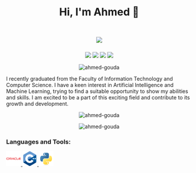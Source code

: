 <h1 align="center">Hi, I'm Ahmed 👋</h1>
<h1 align="center"><img src="https://github.com/mohamedabusrea/mohamedabusrea/blob/master/profile-img.png" align="center" width="25%"/></h1>

<p align="center">
    <a href="https://twitter.com/agouda8"><img src="https://img.shields.io/badge/twitter-%231FA1F1?style=flat&logo=twitter&logoColor=white"/></a>
    <a href="https://www.linkedin.com/in/ahmed-gouda-b38b92184/"><img src="https://img.shields.io/badge/linkedin-%230177B5?style=flat&logo=linkedin&logoColor=white"/></a>
    <a href="https://codeforces.com/profile/mrg98"><img src="https://img.shields.io/badge/Codeforces-445f9d?logo=Codeforces&logoColor=white"/></a>
    <a href="https://www.instagram.com/a.gouda8/"><img src="https://img.shields.io/badge/instagram-%23E4415F?style=flat&logo=instagram&logoColor=white"/></a>
    <p align="center"> <img src="https://komarev.com/ghpvc/?username=ahmed-gouda&label=Profile%20views&color=0e75b6&style=flat" alt="ahmed-gouda" /> </p>
  </p>
  
 

I recently graduated from the Faculty of Information Technology and Computer Science. I have a keen interest in Artificial Intelligence and Machine Learning, trying to find a 
suitable opportunity to show my abilities and skills. I am excited to be a part of this 
exciting field and contribute to its growth and development.



<p align="center" >
<img src="https://github-readme-streak-stats.herokuapp.com/?user=ahmed-gouda&" alt="ahmed-gouda" /></p>

<p align="center" >
<img src="https://github-readme-stats.vercel.app/api/top-langs?username=ahmed-gouda&show_icons=true&locale=en&layout=compact" alt="ahmed-gouda" alt="ahmed-gouda" /></p>


<h3 align="left">Languages and Tools:</h3>
<p align="left">
    <a href="https://www.oracle.com/" target="_blank" rel="noreferrer"> <img src="https://raw.githubusercontent.com/devicons/devicon/master/icons/oracle/oracle-original.svg" alt="oracle" width="40" height="40"/> </a>
    <a href="https://www.w3schools.com/cpp/" target="_blank" rel="noreferrer"> <img src="https://raw.githubusercontent.com/devicons/devicon/master/icons/cplusplus/cplusplus-original.svg" alt="cplusplus" width="40" height="40"/> </a> 
    <a href="https://www.python.org" target="_blank" rel="noreferrer"> <img src="https://raw.githubusercontent.com/devicons/devicon/master/icons/python/python-original.svg" alt="python" width="40" height="40"/> </a>
   
    
 
   </p>
